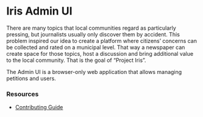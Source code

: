 # Iris Admin UI

There are many topics that local communities regard as particularly pressing,
but journalists usually only discover them by accident. This problem inspired
our idea to create a platform where citizens’ concerns can be collected and
rated on a municipal level. That way a newspaper can create space for those
topics, host a discussion and bring additional value to the local community.
That is the goal of “Project Iris”.

The Admin UI is a browser-only web application that allows managing petitions
and users.


### Resources

- [Contributing Guide](CONTRIBUTING.md)
